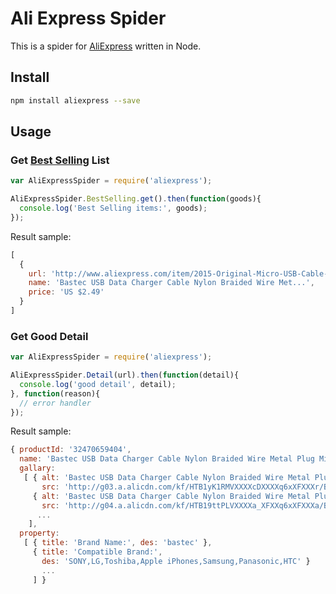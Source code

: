 # Ali Express Spider

This is a spider for [AliExpress](https://www.aliexpress.com/) written in Node.

## Install

```sh
npm install aliexpress --save
```

## Usage

### Get [Best Selling](http://bestselling.aliexpress.com/en) List

```javascript
var AliExpressSpider = require('aliexpress');

AliExpressSpider.BestSelling.get().then(function(goods){
  console.log('Best Selling items:', goods);
});
```

Result sample:

```javascript
[
  {
    url: 'http://www.aliexpress.com/item/2015-Original-Micro-USB-Cable-with-Colorful-Nylon-Line-Metal-plug-for-iPhone-6-Plus-5s/32470659404.html?scm=1007.13442.37932.0&pvid=6092a253-929e-42ba-b75b-64fba51eed52&tpp=1',
    name: 'Bastec USB Data Charger Cable Nylon Braided Wire Met...',
    price: 'US $2.49'
  }
]
```

### Get Good Detail

```javascript
var AliExpressSpider = require('aliexpress');

AliExpressSpider.Detail(url).then(function(detail){
  console.log('good detail', detail);
}, function(reason){
  // error handler
});
```

Result sample:

```javascript
{ productId: '32470659404',
  name: 'Bastec USB Data Charger Cable Nylon Braided Wire Metal Plug Micro USB Cable for iPhone 6 6s Plus 5s 5 iPad mini Samsung Sony HTC',
  gallary:
   [ { alt: 'Bastec USB Data Charger Cable Nylon Braided Wire Metal Plug Micro USB Cable for iPhone 6 6s Plus 5s 5 iPad mini Samsung Sony HTC',
       src: 'http://g03.a.alicdn.com/kf/HTB1yK1RMVXXXXcDXXXXq6xXFXXXr/Bastec-USB-Data-Charger-Cable-Nylon-Braided-Wire-Metal-Plug-Micro-USB-Cable-for-iPhone-6.jpg_50x50.jpg' },
     { alt: 'Bastec USB Data Charger Cable Nylon Braided Wire Metal Plug Micro USB Cable for iPhone 6 6s Plus 5s 5 iPad mini Samsung Sony HTC',
       src: 'http://g04.a.alicdn.com/kf/HTB19ttPLVXXXXa_XFXXq6xXFXXXa/Bastec-USB-Data-Charger-Cable-Nylon-Braided-Wire-Metal-Plug-Micro-USB-Cable-for-iPhone-6.jpg_50x50.jpg' },
      ...
    ],
  property:
   [ { title: 'Brand Name:', des: 'bastec' },
     { title: 'Compatible Brand:',
       des: 'SONY,LG,Toshiba,Apple iPhones,Samsung,Panasonic,HTC' }
       ...
     ] }
```
